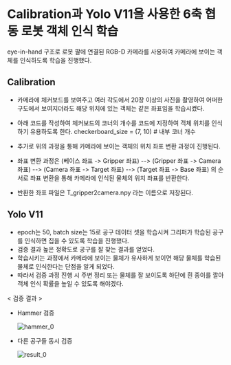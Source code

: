 # Calibration과 Yolo V11을 사용한 6축 협동 로봇 객체 인식 학습

eye-in-hand 구조로 로봇 팔에 연결된 RGB-D 카메라를 사용하여 카메라에 보이는 객체를 인식하도록 학습을 진행했다.

## Calibration

- 카메라에 체커보드를 보여주고 여러 각도에서 20장 이상의 사진을 촬영하여 어떠한 구도에서 보여지더라도 해당 위치에 있는 객체는 같은 좌표임을 학습시켰다.
- 아래 코드를 작성하여 체커보드의 코너의 개수를 코드에 지정하여 객체 위치를 인식하기 유용하도록 한다.
   checkerboard_size = (7, 10)  # 내부 코너 개수

- 추가로 위의 과정을 통해 카메라에 보이는 객체의 위치 좌표 변환 과정이 진행된다.
- 좌표 변환 과정은 (베이스 좌표 -> Gripper 좌표) --> (Gripper 좌표 -> Camera 좌표) --> (Camera 좌표 -> Target 좌표) --> (Target 좌표 -> Base 좌표) 의 순서로 좌표 변환을 통해 카메라에 인식된 물체의 위치 좌표를 반환한다.
- 반환한 좌표 파일은 T_gripper2camera.npy 라는 이름으로 저장된다.

## Yolo V11
- epoch는 50, batch size는 15로 공구 데이터 셋을 학습시켜 그리퍼가 학습된 공구를 인식하면 집을 수 있도록 학습을 진행했다.
- 검증 결과 높은 정확도로 공구를 잘 찾는 결과를 얻었다.
- 학습시키는 과정에서 카메라에 보이는 물체가 유사하게 보이면 해당 물체를 학습된 물체로 인식한다는 단점을 알게 되었다.
- 따라서 검증 과정 진행 시 주변 정리 또는 물체를 잘 보이도록 하단에 흰 종이를 깔아 객체 인식 확률을 높일 수 있도록 해야겠다.

< 검증 결과 >

- Hammer 검증

  ![hammer_0](https://github.com/user-attachments/assets/91f10c50-27f3-43ab-bd18-97163a05f809)

- 다른 공구들 동시 검증

  ![result_0](https://github.com/user-attachments/assets/678db2e8-5218-4c78-8529-8538b8bcff0c)
